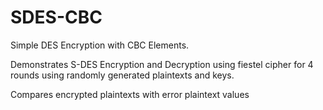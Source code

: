 # SDES-CBC
Simple DES Encryption with CBC Elements. 

Demonstrates S-DES Encryption and Decryption using fiestel cipher for 4 rounds using
randomly generated plaintexts and keys.

Compares encrypted plaintexts with error plaintext values
